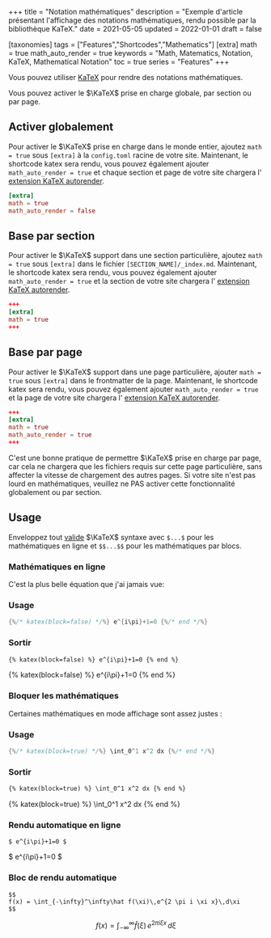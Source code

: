 +++
title = "Notation mathématiques"
description = "Exemple d'article présentant l'affichage des notations mathématiques, rendu possible par la bibliothèque KaTeX."
date = 2021-05-05
updated = 2022-01-01
draft = false

[taxonomies]
tags = ["Features","Shortcodes","Mathematics"]
[extra]
math = true
math_auto_render = true
keywords = "Math, Matematics, Notation, KaTeX, Mathematical Notation"
toc = true
series = "Features"
+++

Vous pouvez utiliser [KaTeX](https://katex.org) pour rendre des notations mathématiques.

Vous pouvez activer le $\KaTeX$ prise en charge globale, par section ou par page.
<!-- more -->

## Activer globalement

Pour activer le $\KaTeX$ prise en charge dans le monde entier, ajoutez `math = true` sous `[extra]` à la `config.toml`
racine de votre site. Maintenant, le shortcode katex sera rendu, vous pouvez également ajouter `math_auto_render = true`
et chaque section et page de votre site chargera l' [extension KaTeX autorender](https://katex.org/docs/autorender.html).

```toml
[extra]
math = true
math_auto_render = false
```

## Base par section

Pour activer le $\KaTeX$ support dans une section particulière, ajoutez `math = true` sous `[extra]` dans le fichier `[SECTION_NAME]/_index.md`.
Maintenant, le shortcode katex sera rendu, vous pouvez également ajouter `math_auto_render = true`
et la section de votre site chargera l' [extension KaTeX autorender](https://katex.org/docs/autorender.html).

```toml
+++
[extra]
math = true
+++
```

## Base par page

Pour activer le $\KaTeX$ support dans une page particulière, ajouter `math = true` sous `[extra]` dans le frontmatter de la page.
Maintenant, le shortcode katex sera rendu, vous pouvez également ajouter `math_auto_render = true`
et la page de votre site chargera l' [extension KaTeX autorender](https://katex.org/docs/autorender.html).

```toml
+++
[extra]
math = true
math_auto_render = true
+++
```

C'est une bonne pratique de permettre $\KaTeX$ prise en charge par page, car cela ne chargera que les fichiers requis sur cette page particulière, sans affecter la vitesse de chargement des autres pages. Si votre site n'est pas lourd en mathématiques, veuillez ne PAS activer cette fonctionnalité globalement ou par section.

## Usage

Enveloppez tout [valide](https://katex.org/docs/supported.html) $\KaTeX$ syntaxe avec `$...$` pour les mathématiques en ligne et `$$...$$` pour les mathématiques par blocs.

### Mathématiques en ligne

C'est la plus belle équation que j'ai jamais vue:

### Usage
```rs
{%/* katex(block=false) */%} e^{i\pi}+1=0 {%/* end */%}
```
### Sortir
```html
{% katex(block=false) %} e^{i\pi}+1=0 {% end %}
```
{% katex(block=false) %} e^{i\pi}+1=0 {% end %}

### Bloquer les mathématiques

Certaines mathématiques en mode affichage sont assez justes :

### Usage
```rs
{%/* katex(block=true) */%} \int_0^1 x^2 dx {%/* end */%}
```
### Sortir
```html
{% katex(block=true) %} \int_0^1 x^2 dx {% end %}
```
{% katex(block=true) %} \int_0^1 x^2 dx {% end %}

### Rendu automatique en ligne
```
$ e^{i\pi}+1=0 $
```

$ e^{i\pi}+1=0 $

### Bloc de rendu automatique
```
$$
f(x) = \int_{-\infty}^\infty\hat f(\xi)\,e^{2 \pi i \xi x}\,d\xi
$$
```

$$
f(x) = \int_{-\infty}^\infty\hat f(\xi)\,e^{2 \pi i \xi x}\,d\xi
$$

